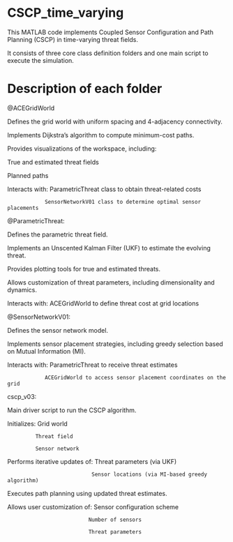 # CSCP_time_varying
This MATLAB code implements Coupled Sensor Configuration and Path Planning (CSCP) in time-varying threat fields.

It consists of three core class definition folders and one main script to execute the simulation.

# Description of each folder
@ACEGridWorld

Defines the grid world with uniform spacing and 4-adjacency connectivity.

Implements Dijkstra’s algorithm to compute minimum-cost paths.

Provides visualizations of the workspace, including:

True and estimated threat fields

Planned paths

Interacts with: ParametricThreat class to obtain threat-related costs

                SensorNetworkV01 class to determine optimal sensor placements


@ParametricThreat:

Defines the parametric threat field.

Implements an Unscented Kalman Filter (UKF) to estimate the evolving threat.

Provides plotting tools for true and estimated threats.

Allows customization of threat parameters, including dimensionality and dynamics.

Interacts with: ACEGridWorld to define threat cost at grid locations


@SensorNetworkV01:

Defines the sensor network model.

Implements sensor placement strategies, including greedy selection based on Mutual Information (MI).

Interacts with: ParametricThreat to receive threat estimates

                ACEGridWorld to access sensor placement coordinates on the grid

cscp_v03: 

Main driver script to run the CSCP algorithm.

Initializes: Grid world

             Threat field

             Sensor network

Performs iterative updates of: Threat parameters (via UKF)

                               Sensor locations (via MI-based greedy algorithm)

Executes path planning using updated threat estimates.

Allows user customization of: Sensor configuration scheme

                              Number of sensors

                              Threat parameters
                   
                  

